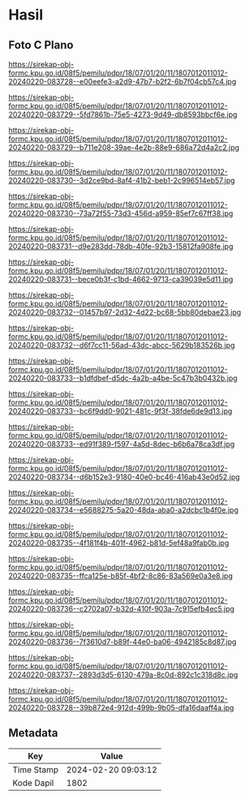 # Hasil

## Foto C Plano

https://sirekap-obj-formc.kpu.go.id/08f5/pemilu/pdpr/18/07/01/20/11/1807012011012-20240220-083728--e00eefe3-a2d9-47b7-b2f2-6b7f04cb57c4.jpg

https://sirekap-obj-formc.kpu.go.id/08f5/pemilu/pdpr/18/07/01/20/11/1807012011012-20240220-083729--5fd7861b-75e5-4273-9d49-db8593bbcf6e.jpg

https://sirekap-obj-formc.kpu.go.id/08f5/pemilu/pdpr/18/07/01/20/11/1807012011012-20240220-083729--b711e208-39ae-4e2b-88e9-686a72d4a2c2.jpg

https://sirekap-obj-formc.kpu.go.id/08f5/pemilu/pdpr/18/07/01/20/11/1807012011012-20240220-083730--3d2ce9bd-8af4-41b2-beb1-2c996514eb57.jpg

https://sirekap-obj-formc.kpu.go.id/08f5/pemilu/pdpr/18/07/01/20/11/1807012011012-20240220-083730--73a72f55-73d3-456d-a959-85ef7c67ff38.jpg

https://sirekap-obj-formc.kpu.go.id/08f5/pemilu/pdpr/18/07/01/20/11/1807012011012-20240220-083731--d9e283dd-78db-40fe-92b3-15812fa908fe.jpg

https://sirekap-obj-formc.kpu.go.id/08f5/pemilu/pdpr/18/07/01/20/11/1807012011012-20240220-083731--bece0b3f-c1bd-4662-9713-ca39039e5d11.jpg

https://sirekap-obj-formc.kpu.go.id/08f5/pemilu/pdpr/18/07/01/20/11/1807012011012-20240220-083732--01457b97-2d32-4d22-bc68-5bb80debae23.jpg

https://sirekap-obj-formc.kpu.go.id/08f5/pemilu/pdpr/18/07/01/20/11/1807012011012-20240220-083732--d6f7cc11-56ad-43dc-abcc-5629b183526b.jpg

https://sirekap-obj-formc.kpu.go.id/08f5/pemilu/pdpr/18/07/01/20/11/1807012011012-20240220-083733--b1dfdbef-d5dc-4a2b-a4be-5c47b3b0432b.jpg

https://sirekap-obj-formc.kpu.go.id/08f5/pemilu/pdpr/18/07/01/20/11/1807012011012-20240220-083733--bc6f9dd0-9021-481c-9f3f-38fde6de9d13.jpg

https://sirekap-obj-formc.kpu.go.id/08f5/pemilu/pdpr/18/07/01/20/11/1807012011012-20240220-083733--ed91f389-f597-4a5d-8dec-b6b6a78ca3df.jpg

https://sirekap-obj-formc.kpu.go.id/08f5/pemilu/pdpr/18/07/01/20/11/1807012011012-20240220-083734--d6b152e3-9180-40e0-bc46-416ab43e0d52.jpg

https://sirekap-obj-formc.kpu.go.id/08f5/pemilu/pdpr/18/07/01/20/11/1807012011012-20240220-083734--e5688275-5a20-48da-aba0-a2dcbc1b4f0e.jpg

https://sirekap-obj-formc.kpu.go.id/08f5/pemilu/pdpr/18/07/01/20/11/1807012011012-20240220-083735--4f181f4b-401f-4962-b81d-5ef48a9fab0b.jpg

https://sirekap-obj-formc.kpu.go.id/08f5/pemilu/pdpr/18/07/01/20/11/1807012011012-20240220-083735--ffca125e-b85f-4bf2-8c86-83a569e0a3e8.jpg

https://sirekap-obj-formc.kpu.go.id/08f5/pemilu/pdpr/18/07/01/20/11/1807012011012-20240220-083736--c2702a07-b32d-410f-903a-7c915efb4ec5.jpg

https://sirekap-obj-formc.kpu.go.id/08f5/pemilu/pdpr/18/07/01/20/11/1807012011012-20240220-083736--7f3610d7-b89f-44e0-ba06-4942185c8d87.jpg

https://sirekap-obj-formc.kpu.go.id/08f5/pemilu/pdpr/18/07/01/20/11/1807012011012-20240220-083737--2893d3d5-6130-479a-8c0d-892c1c318d8c.jpg

https://sirekap-obj-formc.kpu.go.id/08f5/pemilu/pdpr/18/07/01/20/11/1807012011012-20240220-083728--39b872e4-912d-499b-9b05-dfa16daaff4a.jpg


## Metadata

| Key        | Value               |
| ---------- | ------------------- |
| Time Stamp | 2024-02-20 09:03:12 |
| Kode Dapil | 1802                |



